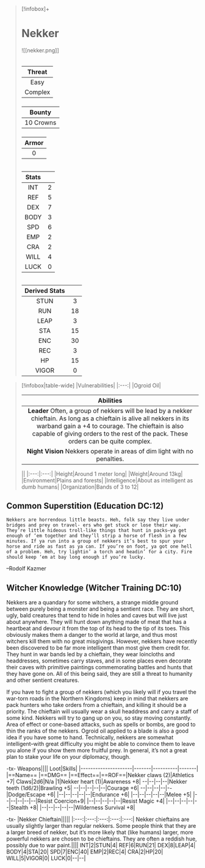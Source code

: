 >[!infobox]+
># Nekker
>![[nekker.png]]
>###### 
>|Threat|
>|:---:|
>|Easy|
>|Complex|
>##### 
>|Bounty|
>|:---:|
>|10 Crowns|
>#####
>|Armor|
>|:---:|
>|0|
>###### 
>
>|Stats||
>|:---:|:---:|
>|INT|2|
>|REF|5|
>|DEX|7|
>|BODY|3|
>|SPD|6|
>|EMP|2|
>|CRA|2|
>|WILL|4|
>|LUCK|0|
>######
>|Derived Stats||
>|:---:|:---:|
>|STUN|3|
>|RUN|18|
>|LEAP|3|
>|STA|15|
>|ENC|30|
>|REC|3|
>|HP|15|
>|VIGOR|0|

>[!infobox|table-wide]
>|Vulnerabilities|
>|:---:|
>|Ogroid Oil|
>
>|Abilities|
>|:---:|
>|**Leader** Often, a group of nekkers will be lead by a nekker chieftain. As long as a chieftain is alive all nekkers in its warband gain a +4 to courage. The chieftain is also capable of giving orders to the rest of the pack. These orders can be quite complex.|
>|**Night Vision** Nekkers operate in areas of dim light with no penalties.
>
>||
>|:---:|:---:|
>|Height|Around 1 meter long|
>|Weight|Around 13kg|
>|Environment|Plains and forests|
>|Intelligence|About as intelligent as dumb humans|
>|Organization|Bands of 3 to 12|

## Common Superstition (Education DC:12)
```ad-quote
Nekkers are horrendous little beasts. Heh, folk say they live under bridges and prey on travel- ers who get stuck or lose their way. They’re little hideous troll-like things that hunt in packs–ya get enough of ‘em together and they’ll strip a horse of flesh in a few minutes. If ya run into a group of nekkers it’s best to spur your horse and ride as fast as ya can. If you’re on foot, ya got one hell of a problem. Heh, try lightin’ a torch and headin’ for a city. Fire should keep ‘em at bay long enough if you’re lucky.
```
–Rodolf Kazmer

## Witcher Knowledge (Witcher Training DC:10)
Nekkers are a quandary for some witchers, a strange middle ground between purely being a monster and being a sentient race. They are short, ugly, bald creatures that tend to hide in holes and caves but will live just about anywhere. They will hunt down anything made of meat that has a heartbeat and devour it from the top of its head to the tip of its toes. This obviously makes them a danger to the world at large, and thus most witchers kill them with no great misgivings. However, nekkers have recently been discovered to be far more intelligent than most give them credit for. They hunt in war bands led by a chieftain, they wear loincloths and headdresses, sometimes carry staves, and in some places even decorate their caves with primitive paintings commemorating battles and hunts that they have gone on. All of this being said, they are still a threat to humanity and other sentient creatures.

If you have to fight a group of nekkers (which you likely will if you travel the war-torn roads in the Northern Kingdoms) keep in mind that nekkers are pack hunters who take orders from a chieftain, and killing it should be a priority. The chieftain will usually wear a skull headdress and carry a staff of some kind. Nekkers will try to gang up on you, so stay moving constantly. Area of effect or cone-based attacks, such as spells or bombs, are good to thin the ranks of the nekkers. Ogroid oil applied to a blade is also a good idea if you have some to hand. Technically, nekkers are somewhat intelligent–with great difficulty you might be able to convince them to leave you alone if you show them more fruitful prey. In general, it’s not a great plan to stake your life on your diplomacy, though.

-tx-
Weapons||||                  Loot|Skills|
|---------------------|-------|----------|-------|
|==Name==                      |==DMG==    |==Effect==|==ROF==|Nekker claws (2)|Athletics +7|
Claws|2d6|N/a    |1|Nekker heart (1)|Awareness +8|
--|--|--|--|Nekker teeth (1d6/2)|Brawling +5|
--|--|--|--|--|Courage +6|
--|--|--|--|--|Dodge/Escape +6|
|--|--|--|--|--|Endurance +6|
|--|--|--|--|--|Melee +5|
|--|--|--|--|--|Resist Coercion+9|
|--|--|--|--|--|Resist Magic +4|
|--|--|--|--|--|Stealth +8|
|--|--|--|--|--|Wilderness Survival +8|

-tx-
|Nekker Chieftain|||||
|:---:|:---:|:---:|:---:|:---:|
Nekker chieftains are usually slightly larger than regular nekkers. Some people think that they are a larger breed of nekker, but it’s more likely that (like humans) larger, more powerful nekkers are chosen to be chieftains. They are often a reddish hue, possibly due to war paint.||||
INT|2|STUN|4|
REF|6|RUN|21|
DEX|8|LEAP|4|
BODY|4|STA|20|
SPD|7|ENC|40|
EMP|2|REC|4|
CRA|2|HP|20|
WILL|5|VIGOR|0|
LUCK|0|--|--|